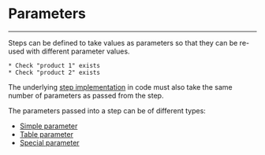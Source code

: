 # Parameters
---
Steps can be defined to take values as parameters so that they can be re-used with different parameter values.

```
* Check "product 1" exists
* Check "product 2" exists
```

The underlying [step implementation](language_features/step_implementations.md) in code must also take the same number of parameters as passed from the step.

The parameters passed into a step can be of different types:
- [Simple parameter](gauge_domain/parameters/simple_parameters.md)
- [Table parameter](gauge_domain/parameters/table_parameters.md)
- [Special parameter](gauge_domain/parameters/special_parameters.md)
